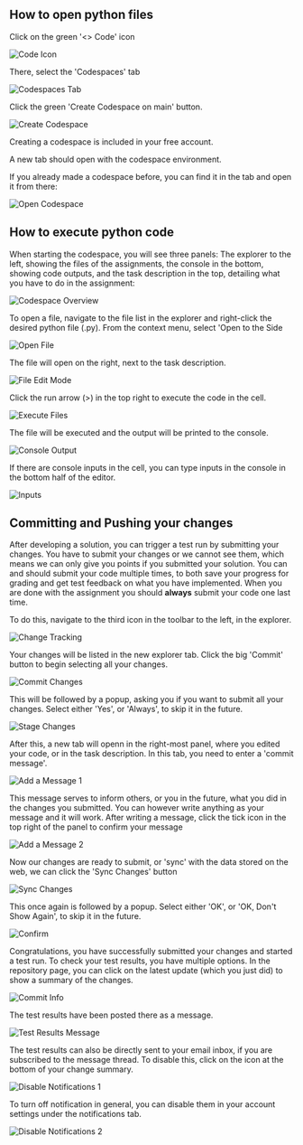## How to open python files

Click on the green '<> Code' icon

![Code Icon](cs_img/img1.png)

There, select the 'Codespaces' tab

![Codespaces Tab](cs_img/img2.png)

Click the green 'Create Codespace on main' button. 

![Create Codespace](cs_img/img3.png)

Creating a codespace is included in your free account.

A new tab should open with the codespace environment.

If you already made a codespace before, you can find it in the tab and open it from there:

![Open Codespace](cs_img/img4.png)

## How to execute python code

When starting the codespace, you will see three panels: The explorer to the left, showing the files of the assignments, the console in the bottom, showing code outputs, and the task description in the top, detailing what you have to do in the assignment:

![Codespace Overview](cs_img/img5.png)

To open a file, navigate to the file list in the explorer and right-click the desired python file (.py). From the context menu, select 'Open to the Side

![Open File](cs_img/img6.png) 

The file will open on the right, next to the task description. 

![File Edit Mode](cs_img/img7.png) 

Click the run arrow (>) in the top right to execute the code in the cell.

![Execute Files](cs_img/img8.png) 

The file will be executed and the output will be printed to the console.

![Console Output](cs_img/img9.png)

If there are console inputs in the cell, you can type inputs in the console in the bottom half of the editor.

![Inputs](cs_img/img10.png)

## Committing and Pushing your changes

After developing a solution, you can trigger a test run by submitting your changes. You have to submit your changes or we cannot see them, which means we can only give you points if you submitted your solution. You can and should submit your code multiple times, to both save your progress for grading and get test feedback on what you have implemented. When you are done with the assignment you should **always** submit your code one last time. 

To do this, navigate to the third icon in the toolbar to the left, in the explorer. 

![Change Tracking](cs_img/img11.png)

Your changes will be listed in the new explorer tab. Click the big 'Commit' button to begin selecting all your changes.

![Commit Changes](cs_img/img12.png)

This will be followed by a popup, asking you if you want to submit all your changes. Select either 'Yes', or 'Always', to skip it in the future.

![Stage Changes](cs_img/img13.png)

After this, a new tab will openn in the right-most panel, where you edited your code, or in the task description. In this tab, you need to enter a 'commit message'.

![Add a Message 1](cs_img/img14.png)

This message serves to inform others, or you in the future, what you did in the changes you submitted. You can however write anything as your message and it will work.
After writing a message, click the tick icon in the top right of the panel to confirm your message

![Add a Message 2](cs_img/img15.png)

Now our changes are ready to submit, or 'sync' with the data stored on the web, we can click the 'Sync Changes' button

![Sync Changes](cs_img/img16.png)

This once again is followed by a popup. Select either 'OK', or 'OK, Don't Show Again', to skip it in the future.

![Confirm](cs_img/img17.png)

Congratulations, you have successfully submitted your changes and started a test run.
To check your test results, you have multiple options.
In the repository page, you can click on the latest update (which you just did) to show a summary of the changes.

![Commit Info](cs_img/img18.png)

The test results have been posted there as a message.

![Test Results Message](cs_img/img19.png)

The test results can also be directly sent to your email inbox, if you are subscribed to the message thread.
To disable this, click on the icon at the bottom of your change summary.

![Disable Notifications 1](cs_img/img20.png)

To turn off notification in general, you can disable them in your account settings under the notifications tab.

![Disable Notifications 2](cs_img/img21.png)
